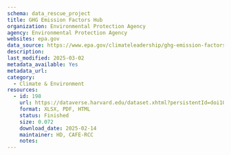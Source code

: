 ```yaml
---
schema: data_rescue_project 
title: GHG Emission Factors Hub
organization: Environmental Protection Agency
agency: Environmental Protection Agency
websites: epa.gov
data_source: https://www.epa.gov/climateleadership/ghg-emission-factors-hub
description: 
last_modified: 2025-03-02
metadata_available: Yes
metadata_url: 
category:
  - Climate & Environment 
resources:
  - id: 198
    url: https://dataverse.harvard.edu/dataset.xhtml?persistentId=doi10.7910/DVN/GCUA0N
    format: XLSX, PDF, HTML
    status: Finished
    size: 0.072
    download_date: 2025-02-14
    maintainer: HD, CAFE-RCC
    notes: 
---
```

